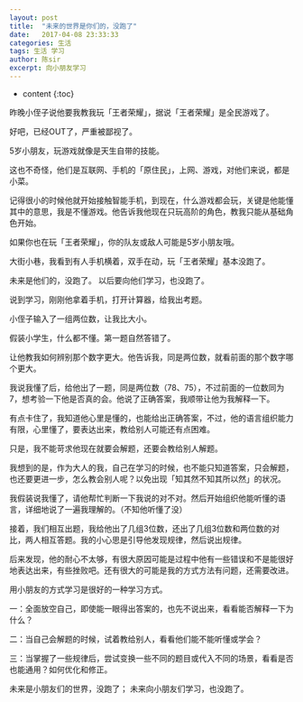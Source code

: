 ```yaml
---
layout: post
title:  "未来的世界是你们的，没跑了"
date:   2017-04-08 23:33:33
categories: 生活
tags: 生活 学习
author: 陈sir
excerpt: 向小朋友学习
---
```

* content
{:toc}

昨晚小侄子说他要我教我玩「王者荣耀」，据说「王者荣耀」是全民游戏了。

好吧，已经OUT了，严重被鄙视了。

5岁小朋友，玩游戏就像是天生自带的技能。

这也不奇怪，他们是互联网、手机的「原住民」，上网、游戏，对他们来说，都是小菜。

记得很小的时候他就开始接触智能手机，到现在，什么游戏都会玩，关键是他能懂其中的意思，我是不懂游戏。他告诉我他现在只玩高阶的角色，教我只能从基础角色开始。

如果你也在玩「王者荣耀」，你的队友或敌人可能是5岁小朋友哦。

大街小巷，我看到有人手机横着，双手在动，玩「王者荣耀」基本没跑了。

未来是他们的，没跑了。
以后要向他们学习，也没跑了。

说到学习，刚刚他拿着手机，打开计算器，给我出考题。

小侄子输入了一组两位数，让我比大小。

假装小学生，什么都不懂。第一题自然答错了。

让他教我如何辨别那个数字更大。他告诉我，同是两位数，就看前面的那个数字哪个更大。

我说我懂了后，给他出了一题，同是两位数（78、75），不过前面的一位数同为7，想考验一下他是否真的会。他说了正确答案，我顺带让他为我解释一下。

有点卡住了，我知道他心里是懂的，也能给出正确答案，不过，他的语言组织能力有限，心里懂了，要表达出来，教给别人可能还有点困难。

只是，我不能苛求他现在就要会解题，还要会教给别人解题。

我想到的是，作为大人的我，自己在学习的时候，也不能只知道答案，只会解题，也还要更进一步，怎么教会别人呢？以免出现「知其然不知其所以然」的状况。

我假装说我懂了，请他帮忙判断一下我说的对不对。然后开始组织他能听懂的语言，详细地说了一遍我理解的。（不知他听懂了没）

接着，我们相互出题，我给他出了几组3位数，还出了几组3位数和两位数的对比，两人相互答题。我的小心思是引导他发现规律，然后说出规律。

后来发现，他的耐心不太够，有很大原因可能是过程中他有一些错误和不是能很好地表达出来，有些挫败吧。还有很大的可能是我的方式方法有问题，还需要改进。

用小朋友的方式学习是很好的一种学习方式。

一：全面放空自己，即使能一眼得出答案的，也先不说出来，看看能否解释一下为什么？

二：当自己会解题的时候，试着教给别人，看看他们能不能听懂或学会？

三：当掌握了一些规律后，尝试变换一些不同的题目或代入不同的场景，看看是否也能通用？如何优化和修正。

未来是小朋友们的世界，没跑了；
未来向小朋友们学习，也没跑了。



